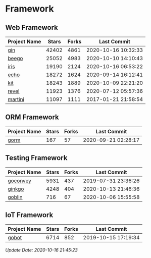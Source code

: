 # Framework

## Web Framework

| Project Name | Stars | Forks | Last Commit |
| ------------ | ----- | ----- | ----------- |
| [gin](https://github.com/gin-gonic/gin) | 42402 | 4861 | 2020-10-16 10:32:33 |
| [beego](https://github.com/astaxie/beego) | 25052 | 4983 | 2020-10-10 14:10:43 |
| [iris](https://github.com/kataras/iris) | 19190 | 2124 | 2020-10-16 06:53:22 |
| [echo](https://github.com/labstack/echo) | 18272 | 1624 | 2020-09-14 16:12:41 |
| [kit](https://github.com/go-kit/kit) | 18243 | 1889 | 2020-10-09 22:21:20 |
| [revel](https://github.com/revel/revel) | 11923 | 1376 | 2020-07-12 05:57:36 |
| [martini](https://github.com/go-martini/martini) | 11097 | 1111 | 2017-01-21 21:58:54 |

## ORM Framework

| Project Name | Stars | Forks | Last Commit |
| ------------ | ----- | ----- | ----------- |
| [gorm](https://github.com/jinzhu/gorm) | 167 | 57 | 2020-09-21 02:28:17 |

## Testing Framework

| Project Name | Stars | Forks | Last Commit |
| ------------ | ----- | ----- | ----------- |
| [goconvey](https://github.com/smartystreets/goconvey) | 5931 | 437 | 2019-07-31 23:36:26 |
| [ginkgo](https://github.com/onsi/ginkgo) | 4248 | 404 | 2020-10-13 21:46:36 |
| [goblin](https://github.com/franela/goblin) | 716 | 67 | 2020-10-06 15:55:58 |

## IoT Framework

| Project Name | Stars | Forks | Last Commit |
| ------------ | ----- | ----- | ----------- |
| [gobot](https://github.com/hybridgroup/gobot) | 6714 | 852 | 2019-10-15 17:19:34 |

*Update Date: 2020-10-16 21:45:23*
